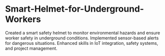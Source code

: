 # Smart-Helmet-for-Underground-Workers
Created a smart safety helmet to monitor environmental hazards and ensure worker safety in underground conditions. Implemented sensor-based alerts for dangerous situations. Enhanced skills in IoT integration, safety systems, and project management.
